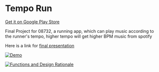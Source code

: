 # Tempo Run
[Get it on Google Play Store](https://play.google.com/store/apps/details?id=ebiz.cmu.edu.heartrun)


Final Project for 08732, a running app, which can play music according to the runner's tempo, higher tempo will get higher BPM music from spotify


Here is a link for  [final presentation](https://www.dropbox.com/s/0sc7ru3djlm069m/08723M_Final%20PT_team9.pptx?dl=0)


[![Demo](http://img.youtube.com/vi/uvR9t8g48L0/0.jpg)](http://www.youtube.com/watch?v=uvR9t8g48L0)

[![Functions and Design Rationale](http://img.youtube.com/vi/mPtsPoCE88Y/0.jpg)](http://www.youtube.com/watch?v=mPtsPoCE88Y)
